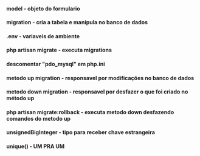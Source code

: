 #### model - objeto do formulario 

#### migration - cria a tabela e manipula no banco de dados

#### .env - variaveis de ambiente

#### php artisan migrate - executa migrations

#### descomentar "pdo_mysql" em php.ini

#### metodo up migration - responsavel por modificações no banco de dados

#### metodo down migration - responsavel por desfazer o que foi criado no método up

#### php artisan migrate:rollback -  executa metodo down desfazendo comandos do metodo up

#### unsignedBigInteger - tipo para receber chave estrangeira

####  unique() - UM PRA UM
